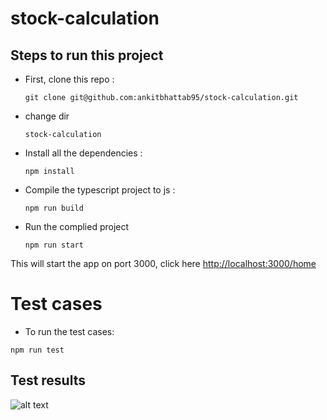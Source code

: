 # stock-calculation
## Steps to run this project
- First, clone this repo :
  ```
  git clone git@github.com:ankitbhattab95/stock-calculation.git
  ```
- change dir
  ```
  stock-calculation
  ```
- Install all the dependencies :
  ```
  npm install
  ```
- Compile the typescript project to js :
  ```
  npm run build
  ```
- Run the complied project
  ```
  npm run start
  ```
This will start the app on port 3000, click here [http://localhost:3000/home](http://localhost:3000/home)

# Test cases
- To run the test cases:
```
npm run test
```
## Test results
![alt text](https://i.ibb.co/XFW181z/test-report.png)
